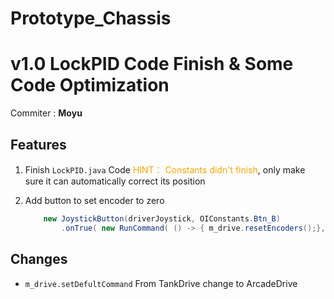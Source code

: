 # Prototype_Chassis

# v1.0 LockPID Code Finish & Some Code Optimization

Commiter : **Moyu**

## Features

1. Finish `LockPID.java` Code
    <span style="color:orange">HINT： Constants didn't finish</span>, only make sure it can automatically correct its position

2. Add button to set encoder to zero
    ```java
        new JoystickButton(driverJoystick, OIConstants.Btn_B)
            .onTrue( new RunCommand( () -> { m_drive.resetEncoders();}, m_drive));
    ```

## Changes

* `m_drive.setDefultCommand` From TankDrive change to ArcadeDrive